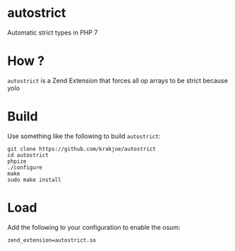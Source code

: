 # autostrict

Automatic strict types in PHP 7

# How ?

```autostrict``` is a Zend Extension that forces all op arrays to be strict because yolo

# Build

Use something like the following to build ```autostrict```:

```
git clone https://github.com/krakjoe/autostrict
cd autostrict
phpize
./configure
make
sudo make install
```

# Load

Add the following to your configuration to enable the osum:

```
zend_extension=autostrict.so
```

